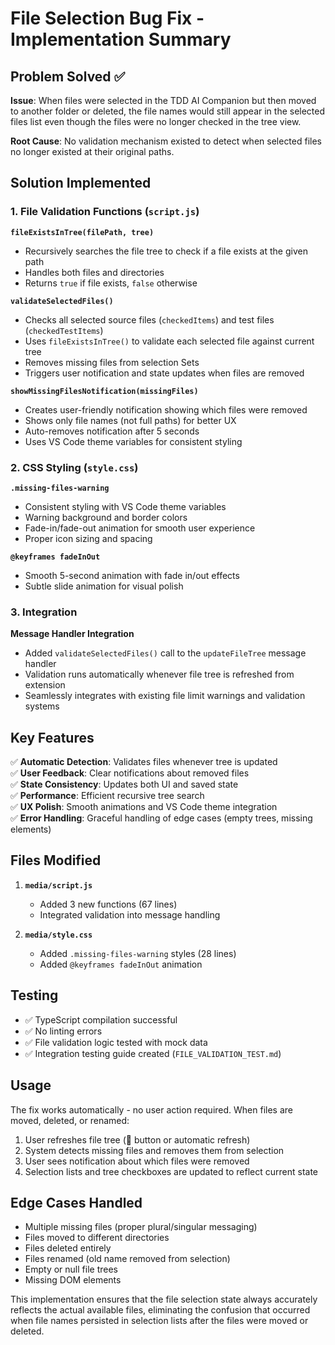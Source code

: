 # File Selection Bug Fix - Implementation Summary

## Problem Solved ✅

**Issue**: When files were selected in the TDD AI Companion but then moved to another folder or deleted, the file names would still appear in the selected files list even though the files were no longer checked in the tree view.

**Root Cause**: No validation mechanism existed to detect when selected files no longer existed at their original paths.

## Solution Implemented

### 1. File Validation Functions (`script.js`)

**`fileExistsInTree(filePath, tree)`**

- Recursively searches the file tree to check if a file exists at the given path
- Handles both files and directories
- Returns `true` if file exists, `false` otherwise

**`validateSelectedFiles()`**

- Checks all selected source files (`checkedItems`) and test files (`checkedTestItems`)
- Uses `fileExistsInTree()` to validate each selected file against current tree
- Removes missing files from selection Sets
- Triggers user notification and state updates when files are removed

**`showMissingFilesNotification(missingFiles)`**

- Creates user-friendly notification showing which files were removed
- Shows only file names (not full paths) for better UX
- Auto-removes notification after 5 seconds
- Uses VS Code theme variables for consistent styling

### 2. CSS Styling (`style.css`)

**`.missing-files-warning`**

- Consistent styling with VS Code theme variables
- Warning background and border colors
- Fade-in/fade-out animation for smooth user experience
- Proper icon sizing and spacing

**`@keyframes fadeInOut`**

- Smooth 5-second animation with fade in/out effects
- Subtle slide animation for visual polish

### 3. Integration

**Message Handler Integration**

- Added `validateSelectedFiles()` call to the `updateFileTree` message handler
- Validation runs automatically whenever file tree is refreshed from extension
- Seamlessly integrates with existing file limit warnings and validation systems

## Key Features

✅ **Automatic Detection**: Validates files whenever tree is updated  
✅ **User Feedback**: Clear notifications about removed files  
✅ **State Consistency**: Updates both UI and saved state  
✅ **Performance**: Efficient recursive tree search  
✅ **UX Polish**: Smooth animations and VS Code theme integration  
✅ **Error Handling**: Graceful handling of edge cases (empty trees, missing elements)

## Files Modified

1. **`media/script.js`**

   - Added 3 new functions (67 lines)
   - Integrated validation into message handling

2. **`media/style.css`**
   - Added `.missing-files-warning` styles (28 lines)
   - Added `@keyframes fadeInOut` animation

## Testing

- ✅ TypeScript compilation successful
- ✅ No linting errors
- ✅ File validation logic tested with mock data
- ✅ Integration testing guide created (`FILE_VALIDATION_TEST.md`)

## Usage

The fix works automatically - no user action required. When files are moved, deleted, or renamed:

1. User refreshes file tree (🔄 button or automatic refresh)
2. System detects missing files and removes them from selection
3. User sees notification about which files were removed
4. Selection lists and tree checkboxes are updated to reflect current state

## Edge Cases Handled

- Multiple missing files (proper plural/singular messaging)
- Files moved to different directories
- Files deleted entirely
- Files renamed (old name removed from selection)
- Empty or null file trees
- Missing DOM elements

This implementation ensures that the file selection state always accurately reflects the actual available files, eliminating the confusion that occurred when file names persisted in selection lists after the files were moved or deleted.

